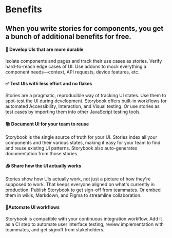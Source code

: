 # Benefits
## When you write stories for components, you get a bunch of additional benefits for free.

#### 📝 Develop UIs that are more durable
Isolate components and pages and track their use cases as stories. Verify hard-to-reach edge cases of UI. Use addons to mock everything a component needs—context, API requests, device features, etc.

#### ✅ Test UIs with less effort and no flakes
Stories are a pragmatic, reproducible way of tracking UI states. Use them to spot-test the UI during development. Storybook offers built-in workflows for automated Accessibility, Interaction, and Visual testing. Or use stories as test cases by importing them into other JavaScript testing tools.

#### 📚 Document UI for your team to reuse
Storybook is the single source of truth for your UI. Stories index all your components and their various states, making it easy for your team to find and reuse existing UI patterns. Storybook also auto-generates documentation from those stories.

#### 📤 Share how the UI actually works
Stories show how UIs actually work, not just a picture of how they're supposed to work. That keeps everyone aligned on what's currently in production. Publish Storybook to get sign-off from teammates. Or embed them in wikis, Markdown, and Figma to streamline collaboration.

#### 🚦Automate UI workflows
Storybook is compatible with your continuous integration workflow. Add it as a CI step to automate user interface testing, review implementation with teammates, and get signoff from stakeholders.
